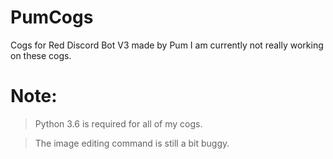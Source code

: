 # PumCogs
Cogs for Red Discord Bot V3 made by Pum
I am currently not really working on these cogs.

# Note:

> Python 3.6 is required for all of my cogs.

> The image editing command is still  a bit buggy.
